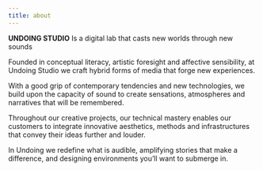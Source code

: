 ```yaml
---
title: about
---
```


**UNDOING STUDIO**
Is a digital lab
that casts new worlds
through new sounds

Founded in conceptual literacy, artistic foresight and affective sensibility, at Undoing Studio we craft hybrid forms of media that forge new experiences.

With a good grip of contemporary tendencies and new technologies, we build upon the capacity of sound to create sensations, atmospheres and narratives that will be remembered.

Throughout our creative projects, our technical mastery enables our customers to integrate innovative aesthetics, methods and infrastructures that convey their ideas further and louder.

In Undoing we redefine what is audible, amplifying stories that make a difference, and designing environments you’ll want to submerge in.
